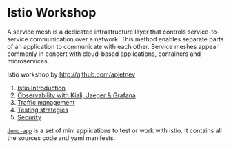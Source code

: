 <!-- menu: "Service Mesh: Istio" -->

# Istio Workshop

A service mesh is a dedicated infrastructure layer that controls service-to-service communication over a network. This method enables separate parts of an application to communicate with each other. Service meshes appear commonly in concert with cloud-based applications, containers and microservices.


Istio workshop by http://github.com/apletnev

1. [Istio Introduction](introduction)
2. [Observability with Kiali, Jaeger & Grafana](observability)
3. [Traffic management](trafic-control)
4. [Testing strategies](tests)
5. [Security](security)


[`demo-app`](demo-app.zip) is a set of mini applications to test or work with istio. It contains all the sources code and yaml manifests.



